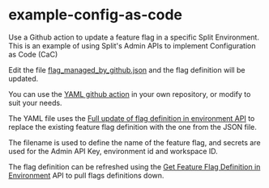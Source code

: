 # example-config-as-code
Use a Github action to update a feature flag in a specific Split Environment. This is an example of using Split's Admin APIs to implement Configuration as Code (CaC)

Edit the file [flag_managed_by_github.json](flag_managed_by_github.json) and the flag definition will be updated. 

You can use the [YAML github action](.github/workflows/api_call_on_file_change.yml) in your own repository, or modify to suit your needs. 

The YAML file uses the [Full update of flag definition in environment API](https://docs.split.io/reference/full-update-feature-flag-definition-in-environment)  to replace the existing feature flag definition with the one from the JSON file. 

The filename is used to define the name of the feature flag, and secrets are used for the Admin API Key, environment id and workspace ID. 

The flag definition can be refreshed using the [Get Feature Flag Definition in Environment](https://docs.split.io/reference/get-feature-flag-definition-in-environment) API to pull flags definitions down. 

